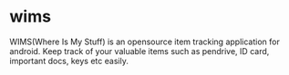 wims
====

WIMS(Where Is My Stuff) is an opensource item tracking application for android. Keep track of your valuable items such as pendrive, ID card, important docs, keys etc easily.